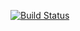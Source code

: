 [![Build Status](https://app.travis-ci.com/lemonostif/my-todo-cloud.svg?branch=master)](https://app.travis-ci.com/lemonostif/my-todo-cloud)